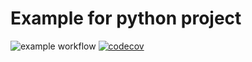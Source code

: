 # Example for python project
![example workflow](https://github.com/gungui98/pytest/actions/workflows/pytest.yaml/badge.svg)
[![codecov](https://codecov.io/gh/gungui98/pytest/branch/main/graph/badge.svg?token=37TDPE1PWV)](https://codecov.io/gh/gungui98/pytest)

